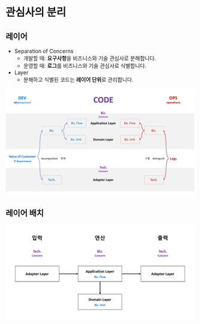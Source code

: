# 관심사의 분리

## 레이어
- Separation of Concerns
  - 개발할 때: **요구사항**을 비즈니스와 기술 관심사로 분해합니다.
  - 운영할 때: **로그**를 비즈니스와 기술 관심사로 식별합니다.
- Layer
  - 분해하고 식별된 코드는 **레이어 단위**로 관리합니다.

![](./.images/SoC.png)

## 레이어 배치
![](./.images/SoC-Alignment.png)